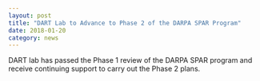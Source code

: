 ```yaml
---
layout: post
title: "DART Lab to Advance to Phase 2 of the DARPA SPAR Program"
date: 2018-01-20
category: news
---
```

DART lab has passed the Phase 1 review of the DARPA SPAR program and receive continuing support to carry out the Phase 2 plans.
